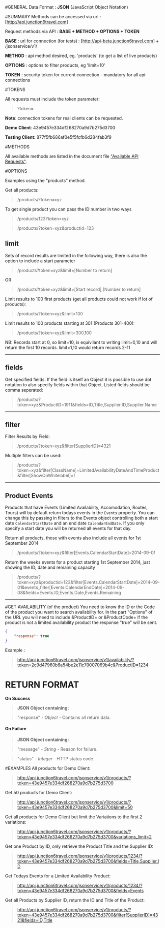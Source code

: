 #GENERAL
Data Format : **JSON** (JavaScript Object Notation)

#SUMMARY
Methods can be accessed via url : [http://api.junction6travel.com]

Request methods via API : **BASE + METHOD + OPTIONS + TOKEN**

**BASE** : url for connection (for tests) : [http://api-beta.junction6travel.com] + /jsonservice/v1/

**METHOD** : api method desired, eg. 'products' (to get a list of live products)

**OPTIONS** : options to filter products, eg 'limit=10'

**TOKEN** : security token for current connection - mandatory for all api connections




#TOKENS

All requests must include the token parameter: 

> ?token=

**Note**: connection tokens for real clients can be requested.

**Demo Client**: 43e9457e334df268270a9d7b275d3700

**Testing Client**: 877f5fb686af0e5f5fcfb6d284fab3f9


#METHODS

All available methods are listed in the document file ["Available API Requests"](https://github.com/Junction6/API/blob/V1/Docs/available-requests.md).


#OPTIONS

Examples using the "products" method. 

Get all products: 

> /products/?token=xyz

To get single product you can pass the ID number in two ways
 
> /products/123?token=xyz

> /products/?token=xyz&productid=123

## limit

Sets of record results are limited in the following way, there is also the option to include a start parameter

> /products?token=xyz&limit=[Number to return]

OR

> /products?token=xyz&limit=[Start record],[Number to return]

Limit results to 100 first products (get all products could not work if lot of products): 

> /products/?token=xyz&limit=100

Limit results to 100 products starting at 301 (Products 301-400):
> /products/?token=xyz&limit=300,100

NB: Records start at 0, so limit=10, is equivilant to writing limit=0,10 and will return the first 10 records. limit=1,10 would return records 2-11


---


## fields

Get specified fields.  If the field is itself an Object it is possible to use dot notation to also specify fields within that Object.  Listed fields should be comma seperated:

> /products/?token=xyz&ProductID=1911&fields=ID,Title,Supplier.ID,Supplier.Name


---


## filter

Filter Results by Field: 

> /products/?token=xyz&filter[SupplierID]=4321

Multiple filters can be used:

> /products/?token=xyz&filter[ClassName]=LimitedAvailabilityDateAndTimeProduct&filter[ShowOnWhitelabel]=1


---


## Product Events

Products that have Events (Limited Availability, Accomodation, Routes, Tours) will by default return todays events in the `Events` property. You can change this by passing in filters to the Events object controlling both a start date `CalendarStartDate` and an end date `CalendarEndDate`. If you only specify a start date you will be returned all events for that day.

Return all products, those with events also include all events for 1st September 2014

> /products/?token=xyz&filter[Events.CalendarStartDate]=2014-09-01 

Return the weeks events for a product starting 1st September 2014, just showing the ID, date and remaining capacity

> /products/?token=xyz&productid=123&filter[Events.CalendarStartDate]=2014-09-01&events_filter[Events.CalendarEndDate]=2014-09-08&fields=Events.ID,Events.Date,Events.Remaining

---



#GET AVAILABILITY (of the product)
You need to know the ID or the Code of the product you want to search availability for.
In the part "Options" of the URL you will need to include &ProductID= or &ProductCode=
If the product is not a limited availability product the response "true" will be sent.

```JSON
{
    "response": true
}
```

Example : 
> http://api.junction6travel.com/jsonservice/v1/availability/?token=2c9d47960b6a54be2e11c70007069b4c&ProductID=1234


# RETURN FORMAT

**On Success**
>	__JSON Object containing:__

>	"response"  - _Object_ -	Contains all return data.

#### On Failure
>	__JSON Object containing:__

>	"message"	- _String_ -	Reason for failure.

>	"status"	- _Integer_ -	HTTP status code.



#EXAMPLES
All products for Demo Client:

> http://api.junction6travel.com/jsonservice/v1/products/?token=43e9457e334df268270a9d7b275d3700


Get 50 products for Demo Client:

> http://api.junction6travel.com/jsonservice/v1/products/?token=43e9457e334df268270a9d7b275d3700&limit=50

Get all products for Demo Client but limit the Variations to the first 2 variations:

> http://api.junction6travel.com/jsonservice/v1/products/?token=43e9457e334df268270a9d7b275d3700&variations_limit=2

Get one Product by ID, only retrieve the Product Title and the Supplier ID:

> http://api.junction6travel.com/jsonservice/v1/products/1234/?token=43e9457e334df268270a9d7b275d3700&fields=Title,Supplier.ID

Get Todays Events for a Limited Availability Product:

> http://api.junction6travel.com/jsonservice/v1/products/1234/?token=43e9457e334df268270a9d7b275d3700&fields=Events

Get all Products by Supplier ID, return the ID and Title of the Product:

> http://api.junction6travel.com/jsonservice/v1/products/?token=43e9457e334df268270a9d7b275d3700&filter[SupplierID]=4321&fields=ID,Title


